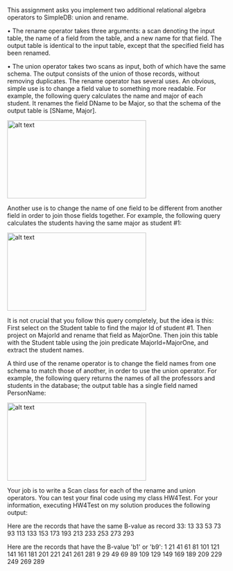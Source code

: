 This assignment asks you implement two additional relational algebra operators to SimpleDB: union and rename.

• The rename operator takes three arguments: a scan denoting the input table, the name of a field from the table, and a new name for that field. The output table is identical to the input table, except that the specified field has been renamed.

• The union operator takes two scans as input, both of which have the same schema. The output consists of the union of those records, without removing duplicates. The rename operator has several uses. An obvious, simple use is to change a field value to something more readable. For example, the following query calculates the name and major of each student. It renames the field DName to be Major, so that the schema of the output table is [SName, Major].

<img src="https://url/to/img.png" alt="alt text" width="320" height="180">

Another use is to change the name of one field to be different from another field in order to join those fields together. For example, the following query calculates the students having the same major as student #1:

<img src="https://url/to/img.png" alt="alt text" width="320" height="180">


It is not crucial that you follow this query completely, but the idea is this: First select on the Student table to find the major Id of student #1. Then project on MajorId and rename that field as MajorOne. Then join this table with the Student table using the join predicate MajorId=MajorOne, and extract the student names.

A third use of the rename operator is to change the field names from one schema to match those of another, in order to use the union operator. For example, the following query returns the names of all the professors and students in the database; the output table has a single field named PersonName:

<img src="https://url/to/img.png" alt="alt text" width="320" height="180">

Your job is to write a Scan class for each of the rename and union operators. You can test your final code using my class HW4Test. For your information, executing HW4Test on my solution produces the following output:

Here are the records that have the same B-value as record 33: 13 33 53 73 93 113 133 153 173 193 213 233 253 273 293

Here are the records that have the B-value 'b1' or 'b9':
1 21 41 61 81 101 121 141 161 181 201 221 241 261 281 9 29 49 69 89 109 129 149 169 189 209 229 249 269 289

